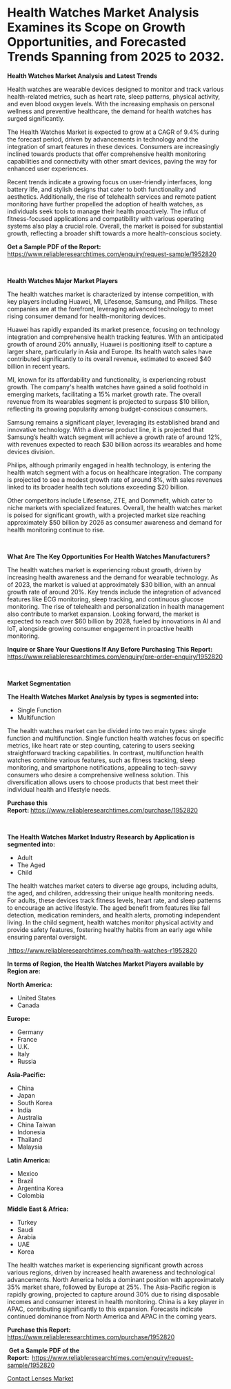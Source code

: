 <p><h1>Health Watches Market Analysis Examines its Scope on Growth Opportunities, and Forecasted Trends Spanning from 2025 to 2032.</h1></p><p><strong>Health Watches Market Analysis and Latest Trends</strong></p>
<p><p>Health watches are wearable devices designed to monitor and track various health-related metrics, such as heart rate, sleep patterns, physical activity, and even blood oxygen levels. With the increasing emphasis on personal wellness and preventive healthcare, the demand for health watches has surged significantly. </p><p>The Health Watches Market is expected to grow at a CAGR of 9.4% during the forecast period, driven by advancements in technology and the integration of smart features in these devices. Consumers are increasingly inclined towards products that offer comprehensive health monitoring capabilities and connectivity with other smart devices, paving the way for enhanced user experiences.</p><p>Recent trends indicate a growing focus on user-friendly interfaces, long battery life, and stylish designs that cater to both functionality and aesthetics. Additionally, the rise of telehealth services and remote patient monitoring have further propelled the adoption of health watches, as individuals seek tools to manage their health proactively. The influx of fitness-focused applications and compatibility with various operating systems also play a crucial role. Overall, the market is poised for substantial growth, reflecting a broader shift towards a more health-conscious society.</p></p>
<p><strong>Get a Sample PDF of the Report:&nbsp;</strong> <a href="https://www.reliableresearchtimes.com/enquiry/request-sample/1952820?utm_campaign=2035&utm_medium=2&utm_source=Github&utm_content=ia&utm_term=09022025&utm_id=health-watches">https://www.reliableresearchtimes.com/enquiry/request-sample/1952820</a></p>
<p>&nbsp;</p>
<p><strong>Health Watches Major Market Players</strong></p>
<p><p>The health watches market is characterized by intense competition, with key players including Huawei, MI, Lifesense, Samsung, and Philips. These companies are at the forefront, leveraging advanced technology to meet rising consumer demand for health-monitoring devices.</p><p>Huawei has rapidly expanded its market presence, focusing on technology integration and comprehensive health tracking features. With an anticipated growth of around 20% annually, Huawei is positioning itself to capture a larger share, particularly in Asia and Europe. Its health watch sales have contributed significantly to its overall revenue, estimated to exceed $40 billion in recent years.</p><p>MI, known for its affordability and functionality, is experiencing robust growth. The company's health watches have gained a solid foothold in emerging markets, facilitating a 15% market growth rate. The overall revenue from its wearables segment is projected to surpass $10 billion, reflecting its growing popularity among budget-conscious consumers.</p><p>Samsung remains a significant player, leveraging its established brand and innovative technology. With a diverse product line, it is projected that Samsung’s health watch segment will achieve a growth rate of around 12%, with revenues expected to reach $30 billion across its wearables and home devices division.</p><p>Philips, although primarily engaged in health technology, is entering the health watch segment with a focus on healthcare integration. The company is projected to see a modest growth rate of around 8%, with sales revenues linked to its broader health tech solutions exceeding $20 billion.</p><p>Other competitors include Lifesense, ZTE, and Dommefit, which cater to niche markets with specialized features. Overall, the health watches market is poised for significant growth, with a projected market size reaching approximately $50 billion by 2026 as consumer awareness and demand for health monitoring continue to rise.</p></p>
<p>&nbsp;</p>
<p><strong>What Are The Key Opportunities For Health Watches Manufacturers?</strong></p>
<p><p>The health watches market is experiencing robust growth, driven by increasing health awareness and the demand for wearable technology. As of 2023, the market is valued at approximately $30 billion, with an annual growth rate of around 20%. Key trends include the integration of advanced features like ECG monitoring, sleep tracking, and continuous glucose monitoring. The rise of telehealth and personalization in health management also contribute to market expansion. Looking forward, the market is expected to reach over $60 billion by 2028, fueled by innovations in AI and IoT, alongside growing consumer engagement in proactive health monitoring.</p></p>
<p><strong>Inquire or Share Your Questions If Any Before Purchasing This Report:</strong> <a href="https://www.reliableresearchtimes.com/enquiry/pre-order-enquiry/1952820?utm_campaign=2035&utm_medium=2&utm_source=Github&utm_content=ia&utm_term=09022025&utm_id=health-watches">https://www.reliableresearchtimes.com/enquiry/pre-order-enquiry/1952820</a></p>
<p>&nbsp;</p>
<p><strong>Market Segmentation</strong></p>
<p><strong>The Health Watches Market Analysis by types is segmented into:</strong></p>
<p><ul><li>Single Function</li><li>Multifunction</li></ul></p>
<p><p>The health watches market can be divided into two main types: single function and multifunction. Single function health watches focus on specific metrics, like heart rate or step counting, catering to users seeking straightforward tracking capabilities. In contrast, multifunction health watches combine various features, such as fitness tracking, sleep monitoring, and smartphone notifications, appealing to tech-savvy consumers who desire a comprehensive wellness solution. This diversification allows users to choose products that best meet their individual health and lifestyle needs.</p></p>
<p><strong>Purchase this Report:&nbsp;</strong><a href="https://www.reliableresearchtimes.com/purchase/1952820?utm_campaign=2035&utm_medium=2&utm_source=Github&utm_content=ia&utm_term=09022025&utm_id=health-watches">https://www.reliableresearchtimes.com/purchase/1952820</a></p>
<p>&nbsp;</p>
<p><strong>The Health Watches Market Industry Research by Application is segmented into:</strong></p>
<p><ul><li>Adult</li><li>The Aged</li><li>Child</li></ul></p>
<p><p>The health watches market caters to diverse age groups, including adults, the aged, and children, addressing their unique health monitoring needs. For adults, these devices track fitness levels, heart rate, and sleep patterns to encourage an active lifestyle. The aged benefit from features like fall detection, medication reminders, and health alerts, promoting independent living. In the child segment, health watches monitor physical activity and provide safety features, fostering healthy habits from an early age while ensuring parental oversight.</p></p>
<p><a href="https://www.reliableresearchtimes.com/health-watches-r1952820?utm_campaign=2035&utm_medium=2&utm_source=Github&utm_content=ia&utm_term=09022025&utm_id=health-watches">&nbsp;https://www.reliableresearchtimes.com/health-watches-r1952820</a></p>
<p><strong>In terms of Region, the Health Watches Market Players available by Region are:</strong></p>
<p>
    <p> <strong> North America: </strong>
        <ul>
            <li>United States</li>
            <li>Canada</li>
        </ul>
        </p> 
    <p> <strong> Europe: </strong>
        <ul>
            <li>Germany</li>
            <li>France</li>
            <li>U.K.</li>
            <li>Italy</li>
            <li>Russia</li>
        </ul>
        </p> 
    <p> <strong> Asia-Pacific: </strong>
        <ul>
            <li>China</li>
            <li>Japan</li>
            <li>South Korea</li>
            <li>India</li>
            <li>Australia</li>
            <li>China Taiwan</li>
            <li>Indonesia</li>
            <li>Thailand</li>
            <li>Malaysia</li>
        </ul>
        </p> 
    <p> <strong> Latin America: </strong>
        <ul>
            <li>Mexico</li>
            <li>Brazil</li>
            <li>Argentina Korea</li>
            <li>Colombia</li>
        </ul>
        </p> 
    <p> <strong> Middle East & Africa: </strong>
        <ul>
            <li>Turkey</li>
            <li>Saudi</li>
            <li>Arabia</li>
            <li>UAE</li>
            <li>Korea</li>
        </ul>
    </p>
    </p>
<p><p>The health watches market is experiencing significant growth across various regions, driven by increased health awareness and technological advancements. North America holds a dominant position with approximately 35% market share, followed by Europe at 25%. The Asia-Pacific region is rapidly growing, projected to capture around 30% due to rising disposable incomes and consumer interest in health monitoring. China is a key player in APAC, contributing significantly to this expansion. Forecasts indicate continued dominance from North America and APAC in the coming years.</p></p>
<p><strong>Purchase this Report: </strong><a href="https://www.reliableresearchtimes.com/purchase/1952820?utm_campaign=2035&utm_medium=2&utm_source=Github&utm_content=ia&utm_term=09022025&utm_id=health-watches">https://www.reliableresearchtimes.com/purchase/1952820</a></p>
<p>&nbsp;<strong>Get a Sample PDF of the Report:&nbsp;&nbsp;</strong><a href="https://www.reliableresearchtimes.com/enquiry/request-sample/1952820?utm_campaign=2035&utm_medium=2&utm_source=Github&utm_content=ia&utm_term=09022025&utm_id=health-watches">https://www.reliableresearchtimes.com/enquiry/request-sample/1952820</a></p>
<p><strong></strong></p>
<p><p><a href="https://github.com/GenaGaines34/Market-Research-Report-List-1/blob/main/contact-lenses-market.md?utm_campaign=2035&utm_medium=2&utm_source=Github&utm_content=ia&utm_term=09022025&utm_id=health-watches">Contact Lenses Market</a></p></p>